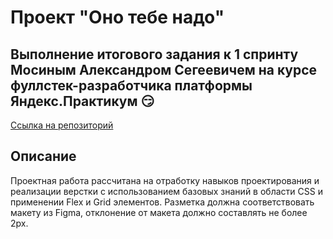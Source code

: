 # Проект "Оно тебе надо"
## Выполнение итогового задания к 1 спринту Мосиным Александром Сегеевичем на курсе фуллстек-разработчика платформы Яндекс.Практикум :smirk:
[Ссылка на репозиторий](https://github.com/AlexMoS1n/ono-tebe-nado.git)
## Описание
Проектная работа рассчитана на отработку навыков проектирования и реализации верстки с использованием базовых знаний в области CSS
и применении Flex и Grid элементов. Разметка должна соответствовать макету из Figma, отклонение от макета должно составлять
не более 2px.